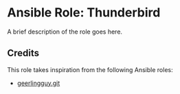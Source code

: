 # Ansible Role: Thunderbird

A brief description of the role goes here.

## Credits

This role takes inspiration from the following Ansible roles:

- [geerlingguy.git](https://github.com/geerlingguy/ansible-role-git)
